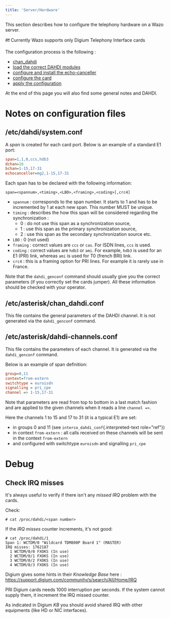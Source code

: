 ```yaml
---
title: 'Server/Hardware'
---
```


This section describes how to configure the telephony hardware on a Wazo
server.

#:exclamation: Currently Wazo supports only Digium Telephony Interface cards

The configuration process is the following :

- [chan_dahdi](/uc-doc/administration/hardware/chan_dahdi)
- [load the correct DAHDI modules](/uc-doc/administration/hardware/load_modules)
- [configure and install the echo-canceller](/uc-doc/administration/hardware/echo_canceller)
- [configure the card](/uc-doc/administration/hardware/card_configuration)
- [apply the configuration](/uc-doc/administration/hardware/apply_configuration)


At the end of this page you will also find some general notes and DAHDI.

Notes on configuration files
============================

/etc/dahdi/system.conf
----------------------

A *span* is created for each card port. Below is an example of a
standard E1 port:

```Ini
span=1,1,0,ccs,hdb3
dchan=16
bchan=1-15,17-31
echocanceller=mg2,1-15,17-31
```

Each span has to be declared with the following information:

    span=<spannum>,<timing>,<LBO>,<framing>,<coding>[,crc4]

-   `spannum` : corresponds to the span number. It starts to 1 and has
    to be incremented by 1 at each new span. This number MUST be unique.
-   `timing` : describes the how this span will be considered regarding
    the synchronization :
    -   0 : do not use this span as a synchronization source,
    -   1 : use this span as the primary synchronization source,
    -   2 : use this span as the secondary synchronization source etc.
-   `LBO` : 0 (not used)
-   `framing` : correct values are `ccs` or `cas`. For ISDN lines, `ccs`
    is used.
-   `coding` : correct values are `hdb3` or `ami`. For example, `hdb3`
    is used for an E1 (PRI) link, whereas `ami` is used for T0 (french
    BRI) link.
-   `crc4` : this is a framing option for PRI lines. For example it is
    rarely use in France.

Note that the `dahdi_genconf` command should usually give you the
correct parameters (if you correctly set the cards jumper). All these
information should be checked with your operator.

/etc/asterisk/chan_dahdi.conf
-----------------------------

This file contains the general parameters of the DAHDI channel. It is
not generated via the `dahdi_genconf` command.

/etc/asterisk/dahdi-channels.conf
---------------------------------

This file contains the parameters of each channel. It is generated via
the `dahdi_genconf` command.

Below is an example of span definition:

```Ini
group=0,11
context=from-extern
switchtype = euroisdn
signalling = pri_cpe
channel => 1-15,17-31
```

Note that parameters are read from top to bottom in a last match fashion
and are applied to the given channels when it reads a line `channel =>`.

Here the channels 1 to 15 and 17 to 31 (it is a typical E1) are set:

-   in groups 0 and 11 (see `interco_dahdi_conf`{.interpreted-text
    role="ref"})
-   in context `from-extern` : all calls received on these channels will
    be sent in the context `from-extern`
-   and configured with switchtype `euroisdn` and signalling `pri_cpe`

Debug
=====

Check IRQ misses
----------------

It\'s always useful to verify if there isn\'t any *missed IRQ* problem
with the cards.

Check:

```ShellSession
# cat /proc/dahdi/<span number>
```

If the *IRQ misses* counter increments, it\'s not good:

```ShellSession
# cat /proc/dahdi/1
Span 1: WCTDM/0 "Wildcard TDM800P Board 1" (MASTER)
IRQ misses: 1762187
  1 WCTDM/0/0 FXOKS (In use)
  2 WCTDM/0/1 FXOKS (In use)
  3 WCTDM/0/2 FXOKS (In use)
  4 WCTDM/0/3 FXOKS (In use)
```

Digium gives some hints in their *Knowledge Base* here :
<https://support.digium.com/community/s/search/All/Home/IRQ>

PRI Digium cards needs 1000 interruption per seconds. If the system
cannot supply them, it increment the IRQ missed counter.

As indicated in Digium *KB* you should avoid shared IRQ with other
equipments (like HD or NIC interfaces).
